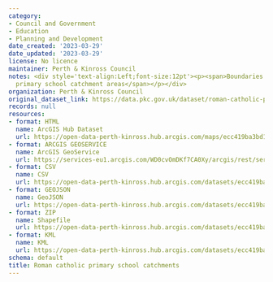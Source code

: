 ```yaml
---
category:
- Council and Government
- Education
- Planning and Development
date_created: '2023-03-29'
date_updated: '2023-03-29'
license: No licence
maintainer: Perth & Kinross Council
notes: <div style='text-align:Left;font-size:12pt'><p><span>Boundaries for Roman Catholic
  primary school catchment areas</span></p></div>
organization: Perth & Kinross Council
original_dataset_link: https://data.pkc.gov.uk/dataset/roman-catholic-primary-school-catchments1
records: null
resources:
- format: HTML
  name: ArcGIS Hub Dataset
  url: https://open-data-perth-kinross.hub.arcgis.com/maps/ecc419ba3bd14db9b0aac0a362f80a3d_6
- format: ARCGIS GEOSERVICE
  name: ArcGIS GeoService
  url: https://services-eu1.arcgis.com/WD0cvOmDKf7CA0Xy/arcgis/rest/services/Roman_Catholic_Primary_School_Catchments/FeatureServer/6
- format: CSV
  name: CSV
  url: https://open-data-perth-kinross.hub.arcgis.com/datasets/ecc419ba3bd14db9b0aac0a362f80a3d_6.csv?outSR=%7B%22latestWkid%22%3A27700%2C%22wkid%22%3A27700%7D
- format: GEOJSON
  name: GeoJSON
  url: https://open-data-perth-kinross.hub.arcgis.com/datasets/ecc419ba3bd14db9b0aac0a362f80a3d_6.geojson?outSR=%7B%22latestWkid%22%3A27700%2C%22wkid%22%3A27700%7D
- format: ZIP
  name: Shapefile
  url: https://open-data-perth-kinross.hub.arcgis.com/datasets/ecc419ba3bd14db9b0aac0a362f80a3d_6.zip?outSR=%7B%22latestWkid%22%3A27700%2C%22wkid%22%3A27700%7D
- format: KML
  name: KML
  url: https://open-data-perth-kinross.hub.arcgis.com/datasets/ecc419ba3bd14db9b0aac0a362f80a3d_6.kml?outSR=%7B%22latestWkid%22%3A27700%2C%22wkid%22%3A27700%7D
schema: default
title: Roman catholic primary school catchments
---
```

